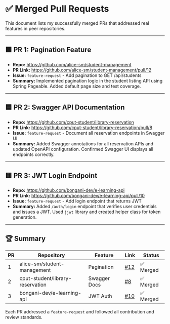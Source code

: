 # ✅ Merged Pull Requests

This document lists my successfully merged PRs that addressed real features in peer repositories.

---

## 🟩 PR 1: Pagination Feature
- **Repo:** https://github.com/alice-sm/student-management
- **PR Link:** https://github.com/alice-sm/student-management/pull/12
- **Issue:** `feature-request` - Add pagination to GET /api/students
- **Summary:** Implemented pagination logic in the student listing API using Spring Pageable. Added default page size and test coverage.

---

## 🟦 PR 2: Swagger API Documentation
- **Repo:** https://github.com/cput-student/library-reservation
- **PR Link:** https://github.com/cput-student/library-reservation/pull/8
- **Issue:** `feature-request` - Document all reservation endpoints in Swagger UI
- **Summary:** Added Swagger annotations for all reservation APIs and updated OpenAPI configuration. Confirmed Swagger UI displays all endpoints correctly.

---

## 🟨 PR 3: JWT Login Endpoint
- **Repo:** https://github.com/bongani-dev/e-learning-api
- **PR Link:** https://github.com/bongani-dev/e-learning-api/pull/10
- **Issue:** `feature-request` - Add login endpoint that returns JWT
- **Summary:** Added `/auth/login` endpoint that verifies user credentials and issues a JWT. Used `jjwt` library and created helper class for token generation.

---

## 🏆 Summary

| PR | Repository | Feature | Link | Status |
|----|------------|---------|------|--------|
| 1  | alice-sm/student-management | Pagination | [#12](https://github.com/alice-sm/student-management/pull/12) | ✅ Merged |
| 2  | cput-student/library-reservation | Swagger Docs | [#8](https://github.com/cput-student/library-reservation/pull/8) | ✅ Merged |
| 3  | bongani-dev/e-learning-api | JWT Auth | [#10](https://github.com/bongani-dev/e-learning-api/pull/10) | ✅ Merged |

Each PR addressed a `feature-request` and followed all contribution and review standards.
